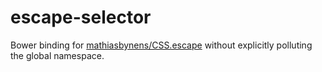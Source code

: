 # escape-selector

Bower binding for [mathiasbynens/CSS.escape](https://github.com/mathiasbynens/CSS.escape/) without explicitly polluting the global namespace.
